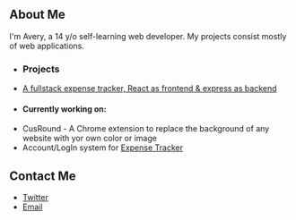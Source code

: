 ## About Me
I'm Avery, a 14 y/o self-learning web developer. My projects consist mostly of web applications.

* ### Projects
 - [A fullstack expense tracker, React as frontend & express as backend](https://github.com/averynova/expense-tracker)

* #### Currently working on:

 - CusRound - A Chrome extension to replace the background of any website with yor own color or image
 - Account/LogIn system for [Expense Tracker](https://github.com/averynova/expense-tracker)

## Contact Me

 - [Twitter](https://twitter.com/averyn0va)
 - [Email](mailto:"devaverynova@gmail.com")
